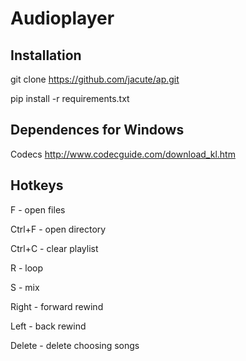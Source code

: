 # Audioplayer


## Installation

git clone https://github.com/jacute/ap.git

pip install -r requirements.txt


## Dependences for Windows

Codecs
http://www.codecguide.com/download_kl.htm


## Hotkeys

F - open files

Ctrl+F - open directory

Ctrl+C - clear playlist

R - loop

S - mix

Right - forward rewind

Left - back rewind

Delete - delete choosing songs
